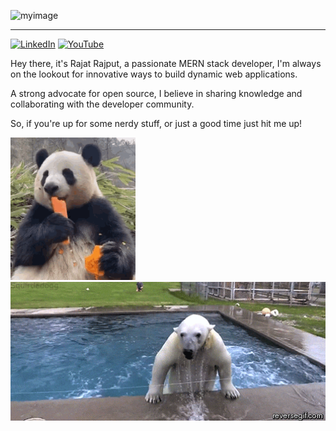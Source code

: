 ![myimage](https://mlsc-amity.tech/images/black.png)

---

[![LinkedIn](https://img.shields.io/badge/LinkedIn-%230077B5.svg?logo=linkedin&logoColor=white)](https://linkedin.com/in/rajatrajput2004) [![YouTube](https://img.shields.io/badge/Instagram-%23833AB4.svg?logo=Instagram&logoColor=white)](https://instagram.com/rajatrajput.dev)

Hey there, it's Rajat Rajput, a passionate MERN stack developer, I'm always on the lookout for innovative ways to build dynamic web applications.

A strong advocate for open source, I believe in sharing knowledge and collaborating with the developer community.

So, if you're up for some nerdy stuff, or just a good time just hit me up!

<img src="./images/panda.gif" width="200"> <img src="./images/polarbear.gif" width="550">
